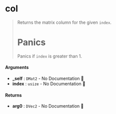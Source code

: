 # col

>  Returns the matrix column for the given `index`.
>  # Panics
>  Panics if `index` is greater than 1.

#### Arguments

- **\_self** : `DMat2` \- No Documentation 🚧
- **index** : `usize` \- No Documentation 🚧

#### Returns

- **arg0** : `DVec2` \- No Documentation 🚧